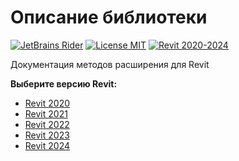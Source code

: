 # Описание библиотеки

[![JetBrains Rider](https://img.shields.io/badge/JetBrains-Rider-blue.svg)](https://www.jetbrains.com/rider)
[![License MIT](https://img.shields.io/badge/License-MIT-blue.svg)](https://en.wikipedia.org/wiki/MIT_License)
[![Revit 2020-2024](https://img.shields.io/badge/Revit-2020--2024-blue.svg)](https://www.autodesk.com/products/revit/overview)

Документация методов расширения для Revit

**Выберите версию Revit:**
 - [Revit 2020](2020/index.md)
 - [Revit 2021](2021/index.md)
 - [Revit 2022](2022/index.md)
 - [Revit 2023](2023/index.md)
 - [Revit 2024](2024/index.md)